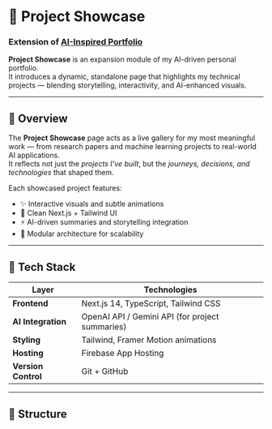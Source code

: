 # 🧠 Project Showcase

### Extension of [AI-Inspired Portfolio](https://github.com/kayshaah/k-bot)

**Project Showcase** is an expansion module of my AI-driven personal portfolio.  
It introduces a dynamic, standalone page that highlights my technical projects — blending storytelling, interactivity, and AI-enhanced visuals.

---

## 🚀 Overview

The **Project Showcase** page acts as a live gallery for my most meaningful work — from research papers and machine learning projects to real-world AI applications.  
It reflects not just the *projects I’ve built*, but the *journeys, decisions, and technologies* that shaped them.

Each showcased project features:
- ✨ Interactive visuals and subtle animations  
- 🧩 Clean Next.js + Tailwind UI  
- ⚡ AI-driven summaries and storytelling integration  
- 📁 Modular architecture for scalability  

---

## 🧰 Tech Stack

| Layer | Technologies |
|--------|---------------|
| **Frontend** | Next.js 14, TypeScript, Tailwind CSS |
| **AI Integration** | OpenAI API / Gemini API (for project summaries) |
| **Styling** | Tailwind, Framer Motion animations |
| **Hosting** | Firebase App Hosting |
| **Version Control** | Git + GitHub |

---

## 🧭 Structure

